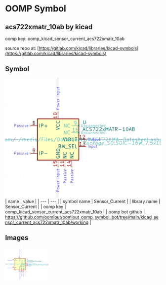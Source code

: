 # OOMP Symbol  
## acs722xmatr_10ab  by kicad  
  
oomp key: oomp_kicad_sensor_current_acs722xmatr_10ab  
  
source repo at: [https://gitlab.com/kicad/libraries/kicad-symbols](https://gitlab.com/kicad/libraries/kicad-symbols)  
## Symbol  
  
[![working.png](working_600.png)](working.png)  
| name | value | 
| --- | --- | 
| symbol name | Sensor_Current | 
| library name | Sensor_Current | 
| oomp key | oomp_kicad_sensor_current_acs722xmatr_10ab | 
| oomp bot github | https://github.com/oomlout/oomlout_oomp_symbol_bot/tree/main/kicad_sensor_current_acs722xmatr_10ab/working | 
## Images  
  
[![working.png](working_140.png)](working.png)  
